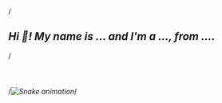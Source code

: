 /*<h2 align="left">Hi 👋! My name is ... and I'm a ..., from ....</h2>*/

###



###

<br clear="both">

/*<img src="https://raw.githubusercontent.com/maurodesouza/maurodesouza/output/snake.svg" alt="Snake animation" />*/

###
